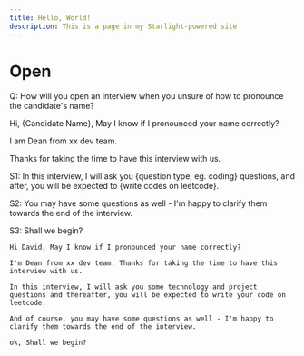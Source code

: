 ```yaml
---
title: Hello, World!
description: This is a page in my Starlight-powered site
---
```


# Open

Q:  How will you open an interview when you unsure of how to pronounce the candidate's name?

Hi, {Candidate Name}, May I know if I pronounced your name correctly?

I am Dean from xx dev team.

Thanks for taking the time to have this interview with us.

S1:
In this interview,  I will ask you {question type, eg. coding}  questions, and after, you will be expected to {write codes on leetcode}.

S2:
You may have some questions as well - I'm happy to clarify them towards the end of the interview.

S3:
Shall we begin?

```text
Hi David, May I know if I pronounced your name correctly?

I'm Dean from xx dev team. Thanks for taking the time to have this interview with us.

In this interview, I will ask you some technology and project questions and thereafter, you will be expected to write your code on leetcode.

And of course, you may have some questions as well - I'm happy to clarify them towards the end of the interview.

ok, Shall we begin?
```

